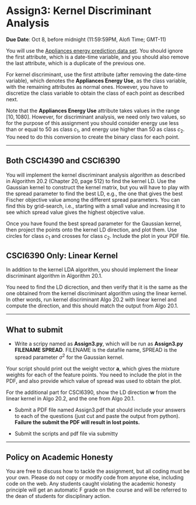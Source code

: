 <!--
.. title: CSCI4390-6390 Assign3
.. slug: dm_assign3
.. date: 2021-09-30 00:23:01 UTC-04:00
.. tags: 
.. category: 
.. link: 
.. description: 
.. has_math: True
.. type: text
-->

# Assign3: Kernel Discriminant Analysis

**Due Date**: Oct 8, before midnight (11:59:59PM, Alofi Time; GMT-11)


You will use the 
[Appliances energy prediction data set](https://archive.ics.uci.edu/ml/datasets/Appliances+energy+prediction#).
You should ignore the first attribute, which is a date-time variable,
and you should also remove the last attribute, which is a duplicate of
the previous one. 

For kernel discriminant, use the first attribute (after removing the
date-time variable), which denotes the
**Appliances Energy Use**, as the class variable, with the remaining
attributes as normal ones. However, you have to discretize the
class variable to obtain the class of each point as described next.

Note that the **Appliances Energy Use** attribute takes values in the
range $[10,1080]$. However, for discriminant analysis, we need only two
values, so for the purpose of this assignment you should consider energy
use less than or equal to 50 as class $c_1$, and energy use
higher than 50 as class $c_2$. You need to do this conversion to
create the binary class for each point.

---

## Both CSCI4390 and CSCI6390

You will implement the kernel discriminant analysis algorithm as described in
Algorithm 20.2 (Chapter 20, page 512) to find the kernel LD. Use the Gaussian kernel to
construct the kernel matrix, but you will have to play with the spread
parameter to find the best LD, e.g., the one that gives the best Fischer
objective value among the different spread parameters. You can find this by
grid-search, i.e., starting with a small value and increasing it to see
which spread value gives the highest objective value.

Once you have found the best spread parameter for the Gaussian kernel, then
project the points onto the kernel LD direction, and plot them. Use circles
for class $c_1$ and crosses for class $c_2$. Include the plot in your PDF
file.


## CSCI6390 Only: Linear Kernel

In addition to the kernel LDA algorithm, you should implement the linear
discriminant algorithm in Algorithm 20.1.

You need to find the LD dicrection, and then verify that it is the same as
the one obtained from the kernel discriminant algorithm using the linear
kernel. In other words, run kernel discriminant Algo 20.2 with linear kernel and
compute the direction, and this should match the output from Algo 20.1.

---

## What to submit

* Write a scripy named as **Assign3.py**, which will be run as 
 **Assign3.py FILENAME SPREAD**. FILENAME is the datafile name,  SPREAD is the
 spread parameter $\sigma^2$ for the Gaussian kernel.
 
Your script should print out the weight vector $\mathbf{a}$, which gives the
mixture weights for each of the feature points. You need to include the plot
in the PDF, and also provide which value of spread was used to obtain the
plot.

For the additional part for CSCI6390, show the LD direction $\mathbf{w}$
from the linear kernel in Algo 20.2, and the one from Algo 20.1.


* Submit a PDF file named Assign3.pdf that should include your answers
 to each of the questions (just cut and paste the output from python).
 **Failure the submit the PDF will result in lost points.** 

* Submit the scripts and pdf file via submitty

---

## Policy on Academic Honesty

You are free to discuss how to tackle the assignment, but all coding
must be your own. Please do not copy or modify code from anyone else,
including code on the web. Any students caught violating the academic
honesty principle will get an automatic F grade on the course and will
be referred to the dean of students for disciplinary action.

